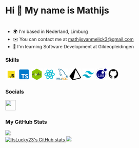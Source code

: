 Hi 👋 My name is Mathijs
=====================
<a href="https://github.com/ItsLucky23"></a>
=====================

* 🌍  I'm based in Nederland, Limburg
* ✉️  You can contact me at [mathijsvanmelick3@gmail.com](mailto:mathijsvanmelick3@gmail.com)
* 🧠  I'm learning Software Development at Gildeopleidingen
<!--- * 🖥️  See my portfolio at [my website](http://mrdeurmat.dev/) --->

### Skills


<p align="left">
 <a href="https://www.typescriptlang.org/" target="_blank" rel="noreferrer"><img src="img/javascript.png" width="36" height="36" alt="NodeJS" /></a>
 <a href="https://developer.mozilla.org/en-US/docs/Web/JavaScript/" target="_blank" rel="noreferrer"><img src="img/typescript.png" width="36" height="36" alt="NodeJS" /></a>
 <a href="https://nodejs.org/en/" target="_blank" rel="noreferrer"><img src="img/nodejs.png" width="36" height="36" alt="NodeJS" /></a>
 <a href="https://react.dev/" target="_blank" rel="noreferrer"><img src="img/react.png" width="36" height="36" alt="NodeJS" /></a>
 <a href="https://www.mysql.com/" target="_blank" rel="noreferrer"><img src="img/mysql.png" width="36" height="36" alt="NodeJS" /></a>
 <a href="https://www.prisma.io/" target="_blank" rel="noreferrer"><img src="img/prisma.png" width="36" height="36" alt="NodeJS" /></a>
 <a href="https://tailwindcss.com/" target="_blank" rel="noreferrer"><img src="img/tailwind.png" width="36" height="36" alt="NodeJS" /></a>
 <a href="https://www.lua.org/" target="_blank" rel="noreferrer"><img src="img/lua.png" width="36" height="36" alt="NodeJS" /></a>
 <a href="https://github.com/" target="_blank" rel="noreferrer"><img src="img/github.png" width="36" height="36" alt="NodeJS" /></a>
</p>

### Socials

<p align="left"> 
 
<a href="https://github.com/ItsLucky23" target="_blank" rel="noreferrer"><img src="https://raw.githubusercontent.com/danielcranney/readme-generator/main/public/icons/socials/github.svg" width="32" height="32" /></a> 
<!-- <a href="https://www.linkedin.com/in/" target="_blank" rel="noreferrer"><img src="https://raw.githubusercontent.com/danielcranney/readme-generator/main/public/icons/socials/linkedin.svg" width="32" height="32" /></a> -->
  
</p>

### My GitHub Stats

<a href="https://www.github.com/ItsLucky23" target="_blank" rel="noreferrer">
  <img src="https://img.shields.io/github/followers/ItsLucky23?logo=github&style=for-the-badge&color=0891b2&labelColor=1c1917" />
</a>
</br>

<a href="http://www.github.com/ItsLucky23">
  <img src="https://github-readme-stats.vercel.app/api?username=ItsLucky23&show_icons=true&hide=&count_private=true&title_color=6366f1&text_color=ffffff&icon_color=6366f1&bg_color=1c1917&hide_border=true&show_icons=true" alt="ItsLucky23's GitHub stats" />
</a>

<a href="http://www.github.com/ItsLucky23">
  <img src="https://github-readme-streak-stats.herokuapp.com/?user=ItsLucky23&stroke=ffffff&background=1c1917&ring=6366f1&fire=6366f1&currStreakNum=ffffff&currStreakLabel=6366f1&sideNums=ffffff&sideLabels=ffffff&dates=ffffff&hide_border=true" />
</a>

 <!---
### Support Me

<a href="https://www.buymeacoffee.com/danielcranney"><img src="https://cdn.buymeacoffee.com/buttons/v2/default-yellow.png" width="200" /></a>
 --->
